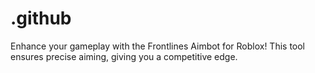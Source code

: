 # .github
Enhance your gameplay with the Frontlines Aimbot for Roblox! This tool ensures precise aiming, giving you a competitive edge.
